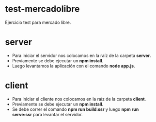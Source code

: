 # test-mercadolibre
Ejercicio test para mercado libre.

# server
- Para iniciar el servidor nos colocamos en la raíz de la carpeta **server**.
- Previamente se debe ejecutar un **npm install**.
- Luego levantamos la aplicación con el comando **node app.js**.

# client
- Para iniciar el cliente nos colocamos en la raíz de la carpeta **client**.
- Previamente se debe ejecutar un **npm install**.
- Se debe correr el comando **npm run build:ssr** y luego **npm run serve:ssr** para levantar el servidor.
